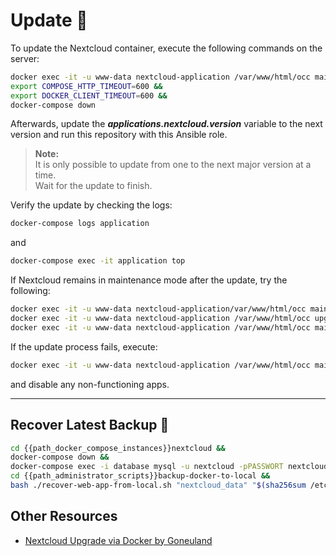 # Update 🔄

To update the Nextcloud container, execute the following commands on the server:
```bash
docker exec -it -u www-data nextcloud-application /var/www/html/occ maintenance:mode --on &&
export COMPOSE_HTTP_TIMEOUT=600 &&
export DOCKER_CLIENT_TIMEOUT=600 &&
docker-compose down
```

Afterwards, update the ***applications.nextcloud.version*** variable to the next version and run this repository with this Ansible role.

> **Note:**  
> It is only possible to update from one to the next major version at a time.  
> Wait for the update to finish.

Verify the update by checking the logs:
```bash
docker-compose logs application
```
and
```bash
docker-compose exec -it application top
```

If Nextcloud remains in maintenance mode after the update, try the following:
```bash
docker exec -it -u www-data nextcloud-application/var/www/html/occ maintenance:mode --on
docker exec -it -u www-data nextcloud-application /var/www/html/occ upgrade
docker exec -it -u www-data nextcloud-application /var/www/html/occ maintenance:mode --off
```

If the update process fails, execute:
```bash
docker exec -it -u www-data nextcloud-application /var/www/html/occ maintenance:repair --include-expensive
```
and disable any non-functioning apps.

---

## Recover Latest Backup 💾

```bash
cd {{path_docker_compose_instances}}nextcloud &&
docker-compose down &&
docker-compose exec -i database mysql -u nextcloud -pPASSWORT nextcloud < "/Backups/$(sha256sum /etc/machine-id | head -c 64)/backup-docker-to-local/latest/nextcloud_database/sql/backup.sql" &&
cd {{path_administrator_scripts}}backup-docker-to-local &&
bash ./recover-web-app-from-local.sh "nextcloud_data" "$(sha256sum /etc/machine-id | head -c 64)"
```

## Other Resources

- [Nextcloud Upgrade via Docker by Goneuland](https://goneuland.de/nextcloud-upgrade-auf-neue-versionen-mittels-docker/)